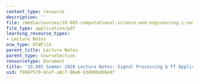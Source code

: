 ```yaml
---
content_type: resource
description: ''
file: /media/courses/18-085-computational-science-and-engineering-i-summer-2020/f99d75798cefa8c796e6b3899bd88e8f_MIT18_085Summer20_lec_MC.pdf
file_type: application/pdf
learning_resource_types:
- Lecture Notes
ocw_type: OCWFile
parent_title: Lecture Notes
parent_type: CourseSection
resourcetype: Document
title: '18.085 Summer 2020 Lecture Notes: Signal Processing & FT Application'
uid: f99d7579-8cef-a8c7-96e6-b3899bd88e8f
---
```

